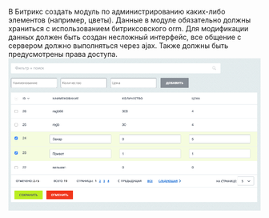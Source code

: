 В Битрикс создать модуль по администрированию каких-либо элементов (например, цветы). Данные в модуле обязательно должны храниться с использованием битриксовского orm.
Для модификации данных должен быть создан несложный интерфейс, все общение с сервером должно выполняться через ajax. Также должны быть предусмотрены права доступа.
![flowers](flowers.png)
